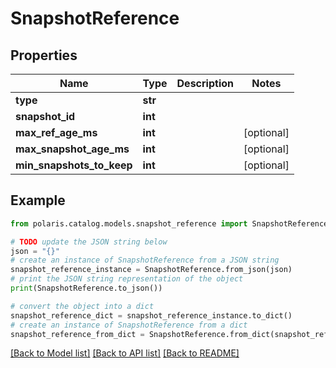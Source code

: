 <!--

 Copyright (c) 2024 Snowflake Computing Inc.
 
 Licensed under the Apache License, Version 2.0 (the "License");
 you may not use this file except in compliance with the License.
 You may obtain a copy of the License at
 
      http://www.apache.org/licenses/LICENSE-2.0
 
 Unless required by applicable law or agreed to in writing, software
 distributed under the License is distributed on an "AS IS" BASIS,
 WITHOUT WARRANTIES OR CONDITIONS OF ANY KIND, either express or implied.
 See the License for the specific language governing permissions and
 limitations under the License.

-->
# SnapshotReference

## Properties

Name | Type | Description | Notes
------------ | ------------- | ------------- | -------------
**type** | **str** |  | 
**snapshot_id** | **int** |  | 
**max_ref_age_ms** | **int** |  | [optional] 
**max_snapshot_age_ms** | **int** |  | [optional] 
**min_snapshots_to_keep** | **int** |  | [optional] 

## Example

```python
from polaris.catalog.models.snapshot_reference import SnapshotReference

# TODO update the JSON string below
json = "{}"
# create an instance of SnapshotReference from a JSON string
snapshot_reference_instance = SnapshotReference.from_json(json)
# print the JSON string representation of the object
print(SnapshotReference.to_json())

# convert the object into a dict
snapshot_reference_dict = snapshot_reference_instance.to_dict()
# create an instance of SnapshotReference from a dict
snapshot_reference_from_dict = SnapshotReference.from_dict(snapshot_reference_dict)
```
[[Back to Model list]](../README.md#documentation-for-models) [[Back to API list]](../README.md#documentation-for-api-endpoints) [[Back to README]](../README.md)



